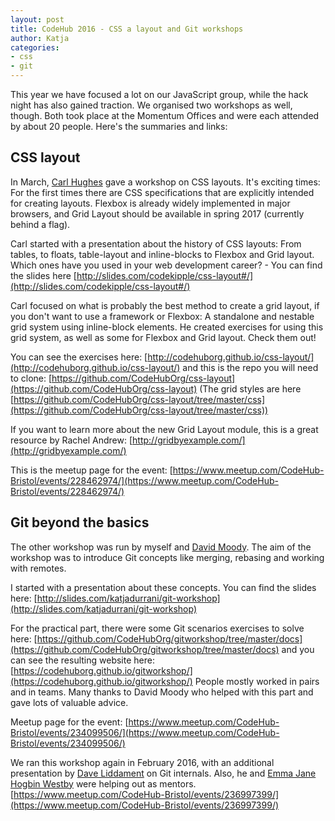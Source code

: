 ```yaml
---
layout: post
title: CodeHub 2016 - CSS a layout and Git workshops
author: Katja 
categories:
- css
- git
---
```

This year we have focused a lot on our JavaScript group, while the hack night has also gained traction. We organised two workshops as well, though. Both took place at the Momentum Offices and were each attended by about 20 people. Here's the summaries and links: 

## CSS layout

In March, [Carl Hughes](https://twitter.com/codekipple) gave a workshop on CSS layouts. It's exciting times: For the first times there are CSS specifications that are explicitly intended for creating layouts. Flexbox is already widely implemented in major browsers, and Grid Layout should be available in spring 2017 (currently behind a flag).

Carl started with a presentation about the history of CSS layouts: From tables, to floats, table-layout and inline-blocks to Flexbox and Grid layout. Which ones have you used in your web development career? - You can find the slides here [http://slides.com/codekipple/css-layout#/](http://slides.com/codekipple/css-layout#/)

Carl focused on what is probably the best method to create a grid layout, if you don't want to use a framework or Flexbox: A standalone and nestable grid system using inline-block elements. He created exercises for using this grid system, as well as some for Flexbox and Grid layout. Check them out!

You can see the exercises here: [http://codehuborg.github.io/css-layout/](http://codehuborg.github.io/css-layout/) and this is the repo you will need to clone: [https://github.com/CodeHubOrg/css-layout](https://github.com/CodeHubOrg/css-layout) (The grid styles are here [https://github.com/CodeHubOrg/css-layout/tree/master/css](https://github.com/CodeHubOrg/css-layout/tree/master/css)) 

If you want to learn more about the new Grid Layout module, this is a great resource by Rachel Andrew: [http://gridbyexample.com/](http://gridbyexample.com/)

This is the meetup page for the event: [https://www.meetup.com/CodeHub-Bristol/events/228462974/](https://www.meetup.com/CodeHub-Bristol/events/228462974/)

## Git beyond the basics

The other workshop was run by myself and [David Moody](https://davidxmoody.com/). The aim of the workshop was to introduce Git concepts like merging, rebasing and working with remotes.

I started with a presentation about these concepts. You can find the slides here: [http://slides.com/katjadurrani/git-workshop](http://slides.com/katjadurrani/git-workshop)

For the practical part, there were some Git scenarios exercises to solve here: 
[https://github.com/CodeHubOrg/gitworkshop/tree/master/docs](https://github.com/CodeHubOrg/gitworkshop/tree/master/docs) and you can see the resulting website here: [https://codehuborg.github.io/gitworkshop/](https://codehuborg.github.io/gitworkshop/) People mostly worked in pairs and in teams. Many thanks to David Moody who helped with this part and gave lots of valuable advice.

Meetup page for the event: [https://www.meetup.com/CodeHub-Bristol/events/234099506/](https://www.meetup.com/CodeHub-Bristol/events/234099506/)

We ran this workshop again in February 2016, with an additional presentation by [Dave Liddament](https://twitter.com/DaveLiddament/) on Git internals. Also, he and [Emma Jane Hogbin Westby](http://www.emmajane.net/) were helping out as mentors. [https://www.meetup.com/CodeHub-Bristol/events/236997399/](https://www.meetup.com/CodeHub-Bristol/events/236997399/)
